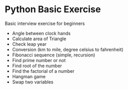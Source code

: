 # Python Basic Exercise
Basic interview exercise for beginners

- Angle between clock hands
- Calculate area of Triangle
- Check leap year
- Conversion (km to mile, degree celsius to fahrenheit)
- Fibonacci sequence (simple, recursion)
- Find prime number or not
- Find root of the number
- Find the factorial of a number
- Hangman game
- Swap two variables
